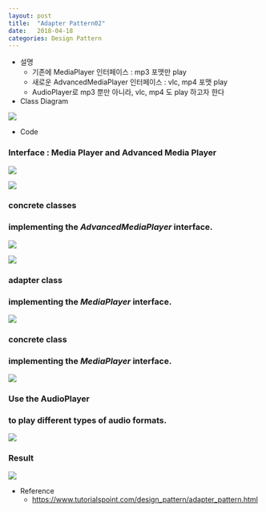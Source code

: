 ```yaml
---
layout: post
title:  "Adapter Pattern02"
date:   2018-04-18
categories: Design Pattern
---
```


- 설명 
  - 기존에 MediaPlayer 인터페이스 : mp3 포맷만 play
  - 새로운 AdvancedMediaPlayer 인터페이스 :  vlc, mp4 포맷 play
  - AudioPlayer로 mp3 뿐만 아니라, vlc, mp4 도 play 하고자 한다
- Class Diagram

![](/image/myAda.png)

- Code

### Interface : Media Player and Advanced Media Player

![](/image/ad03.png)

![](/image/ad04.png)

### concrete classes 

### implementing the *AdvancedMediaPlayer* interface.

![](/image/ad05.png)

![](/image/ad06.png)

### adapter class 

### implementing the *MediaPlayer* interface.

![](/image/ad07.png)

### concrete class 

### implementing the *MediaPlayer* interface.

![](/image/ad08.png)

### Use the AudioPlayer  

### to play different types of audio formats. 

![](/image/ad09.png)

### Result

![](/image/ad02.png)

- Reference
  - <https://www.tutorialspoint.com/design_pattern/adapter_pattern.html>

